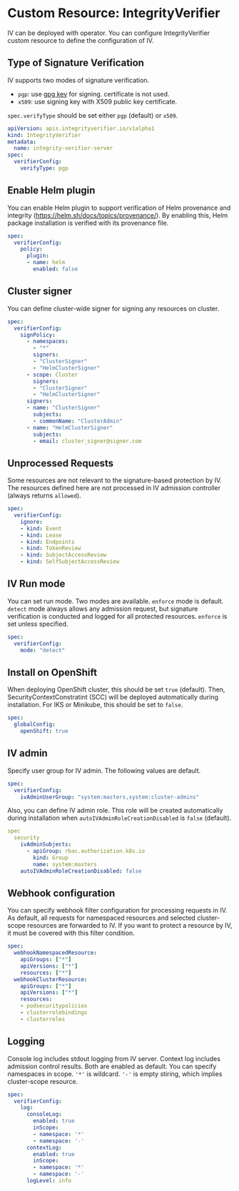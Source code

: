 

# Custom Resource: IntegrityVerifier

IV can be deployed with operator. You can configure IntegrityVerifier custom resource to define the configuration of IV.

## Type of Signature Verification

IV supports two modes of signature verification.
- `pgp`: use [gpg key](https://www.gnupg.org/index.html) for signing. certificate is not used.
- `x509`: use signing key with X509 public key certificate.

`spec.verifyType` should be set either `pgp` (default) or `x509`.

```yaml
apiVersion: apis.integrityverifier.io/v1alpha1
kind: IntegrityVerifier
metadata:
  name: integrity-verifier-server
spec:
  verifierConfig:
    verifyType: pgp
```

## Enable Helm plugin

You can enable Helm plugin to support verification of Helm provenance and integrity (https://helm.sh/docs/topics/provenance/). By enabling this, Helm package installation is verified with its provenance file.

```yaml
spec:
  verifierConfig:
    policy:
      plugin:
      - name: helm
        enabled: false
```

## Cluster signer

You can define cluster-wide signer for signing any resources on cluster.

```yaml
spec:
  verifierConfig:
    signPolicy:
      - namespaces:
        - "*"
        signers:
        - "ClusterSigner"
        - "HelmClusterSigner"
      - scope: Cluster
        signers:
        - "ClusterSigner"
        - "HelmClusterSigner"
      signers:
      - name: "ClusterSigner"
        subjects:
        - commonName: "ClusterAdmin"
      - name: "HelmClusterSigner"
        subjects:
        - email: cluster_signer@signer.com
```

## Unprocessed Requests
Some resources are not relevant to the signature-based protection by IV. The resources defined here are not processed in IV admission controller (always returns `allowed`).

```yaml
spec:
  verifierConfig:
    ignore:
    - kind: Event
    - kind: Lease
    - kind: Endpoints
    - kind: TokenReview
    - kind: SubjectAccessReview
    - kind: SelfSubjectAccessReview
```

## IV Run mode
You can set run mode. Two modes are available. `enforce` mode is default. `detect` mode always allows any admission request, but signature verification is conducted and logged for all protected resources. `enforce` is set unless specified.

```yaml
spec:
  verifierConfig:
    mode: "detect"
```

## Install on OpenShift

When deploying OpenShift cluster, this should be set `true` (default). Then, SecurityContextConstratint (SCC) will be deployed automatically during installation. For IKS or Minikube, this should be set to `false`.

```yaml
spec:
  globalConfig:
    openShift: true
```

## IV admin

Specify user group for IV admin. The following values are default.

```yaml
spec:
  verifierConfig:
    ivAdminUserGroup: "system:masters,system:cluster-admins"
```

Also, you can define IV admin role. This role will be created automatically during installation when `autoIVAdminRoleCreationDisabled` is `false` (default).

```yaml
spec
  security
    ivAdminSubjects:
      - apiGroup: rbac.authorization.k8s.io
        kind: Group
        name: system:masters
    autoIVAdminRoleCreationDisabled: false
```


## Webhook configuration

You can specify webhook filter configuration for processing requests in IV. As default, all requests for namespaced resources and selected cluster-scope resources are forwarded to IV. If you want to protect a resource by IV, it must be covered with this filter condition.

```yaml
spec:
  webhookNamespacedResource:
    apiGroups: ["*"]
    apiVersions: ["*"]
    resources: ["*"]
  webhookClusterResource:
    apiGroups: ["*"]
    apiVersions: ["*"]
    resources:
    - podsecuritypolicies
    - clusterrolebindings
    - clusterroles
```

## Logging

Console log includes stdout logging from IV server. Context log includes admission control results. Both are enabled as default. You can specify namespaces in scope. `'*'` is wildcard. `'-'` is empty stiring, which implies cluster-scope resource.
```yaml
spec:
  verifierConfig:
    log:
      consoleLog:
        enabled: true
        inScope:
        - namespace: '*'
        - namespace: '-'
      contextLog:
        enabled: true
        inScope:
        - namespace: '*'
        - namespace: '-'
      logLevel: info
```

